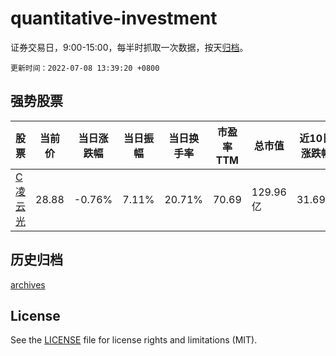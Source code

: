 # quantitative-investment

证券交易日，9:00-15:00，每半时抓取一次数据，按天[归档](archives)。

`更新时间：2022-07-08 13:39:20 +0800`

## 强势股票

|股票|当前价|当日涨跌幅|当日振幅|当日换手率|市盈率TTM|总市值|近10日涨跌幅|
|----|----|----|----|----|----|----|----|
|[C凌云光](https://xueqiu.com/S/SH688400)|28.88|-0.76%|7.11%|20.71%|70.69|129.96亿|31.69%|

## 历史归档

[archives](archives)

## License

See the [LICENSE](LICENSE) file for license rights and limitations (MIT).